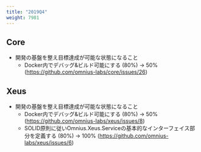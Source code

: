 ```yaml
---
title: "2019Q4"
weight: 7981
---
```


## Core

- 開発の基盤を整え目標達成が可能な状態になること
  - Docker内でデバッグ&ビルド可能にする (80%) -> 50% (https://github.com/omnius-labs/core/issues/26)

## Xeus

- 開発の基盤を整え目標達成が可能な状態になること
  - Docker内でデバッグ&ビルド可能にする (80%) -> 50% (https://github.com/omnius-labs/xeus/issues/8)
  - SOLID原則に従いOmnius.Xeus.Serviceの基本的なインターフェイス部分を定義する (80%) -> 100% (https://github.com/omnius-labs/xeus/issues/6)